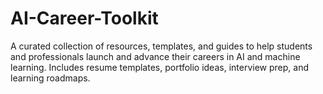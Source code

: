 # AI-Career-Toolkit
A curated collection of resources, templates, and guides to help students and professionals launch and advance their careers in AI and machine learning. Includes resume templates, portfolio ideas, interview prep, and learning roadmaps.
